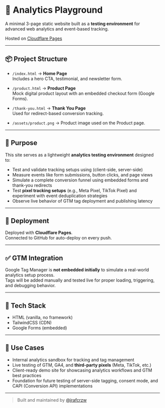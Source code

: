 # 🧪 Analytics Playground

A minimal 3-page static website built as a **testing environment** for advanced web analytics and event-based tracking.

Hosted on [Cloudflare Pages](https://analytics-playground.pages.dev/)

---

## 📦 Project Structure

- `/index.html` → **Home Page**  
  Includes a hero CTA, testimonial, and newsletter form.

- `/product.html` → **Product Page**  
  Mock digital product layout with an embedded checkout form (Google Forms).

- `/thank-you.html` → **Thank You Page**  
  Used for redirect-based conversion tracking.

- `/assets/product.png` → Product image used on the Product page.

---

## 🎯 Purpose

This site serves as a lightweight **analytics testing environment** designed to:

- Test and validate tracking setups using (client-side, server-side)
- Measure events like form submissions, button clicks, and page views
- Simulate a complete conversion funnel using embedded forms and thank-you redirects
- Test **pixel tracking setups** (e.g., Meta Pixel, TikTok Pixel) and experiment with event deduplication strategies
- Observe live behavior of GTM tag deployment and publishing latency

---

## 🚀 Deployment

Deployed with **Cloudflare Pages**.  
Connected to GitHub for auto-deploy on every push.

---

## ✅ GTM Integration

Google Tag Manager is **not embedded initially** to simulate a real-world analytics setup process.  
Tags will be added manually and tested live for proper loading, triggering, and debugging behavior.

---

## 🔧 Tech Stack

- HTML (vanilla, no framework)
- TailwindCSS (CDN)
- Google Forms (embedded)

---

## 💼 Use Cases

- Internal analytics sandbox for tracking and tag management
- Live testing of GTM, GA4, and **third-party pixels** (Meta, TikTok, etc.)
- Client-ready demo site for showcasing analytics workflows and GTM best practices
- Foundation for future testing of server-side tagging, consent mode, and CAPI (Conversion API) implementations

---

> Built and maintained by [@jrafcrzw](https://github.com/jrafcrzw)
